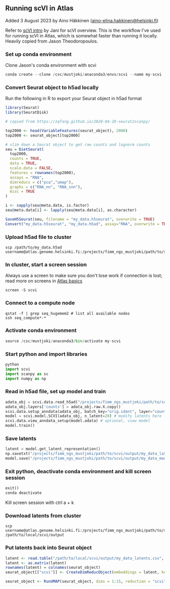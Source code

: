 ## Running scVI in Atlas

Added 3 August 2023 by Aino Häkkinen (aino-elina.hakkinen@helsinki.fi)

Refer to [scVI intro](scvi.md) by Jani for scVI overview. This is the workflow I've used for running scVI in Atlas, which is somewhat faster than running it locally. Heavily copied from Jason Theodoropoulos. 

### Set up conda environment 
Clone Jason's conda environment with scvi
```python
conda create --clone /csc/mustjoki/anaconda3/envs/scvi --name my-scvi
```

### Convert Seurat object to h5ad locally
Run the following in R to export your Seurat object in h5ad format
```R
library(Seurat)
library(SeuratDisk)

# copied from https://zqfang.github.io/2020-04-28-seurat2scanpy/

top2000 <- head(VariableFeatures(seurat_object), 2000)
top2000 <- seurat_object[top2000]

# slim down a Seurat object to get raw counts and lognorm counts
seu = DietSeurat(
  top2000,
  counts = TRUE, 
  data = TRUE,   
  scale.data = FALSE, 
  features = rownames(top2000),
  assays = "RNA",
  dimreducs = c("pca","umap"),
  graphs = c("RNA_nn", "RNA_snn"), 
  misc = TRUE
)

i <- sapply(seu@meta.data, is.factor)
seu@meta.data[i] <- lapply(seu@meta.data[i], as.character)

SaveH5Seurat(seu, filename = "my_data.h5seurat", overwrite = TRUE)
Convert("my_data.h5seurat", "my_data.h5ad", assay="RNA", overwrite = TRUE)

```

### Upload h5ad file to cluster
```
scp /path/to/my_data.h5ad username@atlas.genome.helsinki.fi:/projects/fimm_ngs_mustjoki/path/to/scvi/input/
```

### In cluster, start a screen session
Always use a screen to make sure you don't lose work if connection is lost; read more on screens in [Atlas basics](atlas.md)
```
screen -S scvi
```
### Connect to a compute node
```
qstat -f | grep seq_hugemem2 # list all available nodes
ssh seq_compute*-*
```

### Activate conda environment
```python
source /csc/mustjoki/anaconda3/bin/activate my-scvi
```

### Start python and import libraries
```python
python
import scvi
import scanpy as sc
import numpy as np
```

### Read in h5ad file, set up model and train
```python
adata_obj = scvi.data.read_h5ad("/projects/fimm_ngs_mustjoki/path/to/scvi/input/my_data.h5ad")
adata_obj.layers['counts'] = adata_obj.raw.X.copy()
scvi.data.setup_anndata(adata_obj, batch_key="orig.ident", layer="counts")
model = scvi.model.SCVI(adata_obj, n_latent=20) # modify latents here
scvi.data.view_anndata_setup(model.adata) # optional, view model
model.train()
```

### Save latents
```python
latent = model.get_latent_representation()
np.savetxt("/projects/fimm_ngs_mustjoki/path/to/scvi/output/my_data_latents.csv", latent, delimiter=",")
model.save("/projects/fimm_ngs_mustjoki/path/to/scvi/output/my_data_model")
```

### Exit python, deactivate conda environment and kill screen session
```python
exit()
conda deactivate
```
Kill screen session with ctrl a + k

### Download latents from cluster
```
scp username@atlas.genome.helsinki.fi:/projects/fimm_ngs_mustjoki/path/to/scvi/output/my_data_latents.csv /path/to/local/scvi/output
```

### Put latents back into Seurat object
```R
latent <- read.table("/path/to/local/scvi/output/my_data_latents.csv", sep=",")
latent <- as.matrix(latent)
rownames(latent) = colnames(seurat_object)
seurat_object[["scvi"]] <- CreateDimReducObject(embeddings = latent, key = "scvi_", assay = DefaultAssay(seurat_object))

seurat_object <- RunUMAP(seurat_object, dims = 1:15, reduction = "scvi", reduction.name = "latentumap")
```
